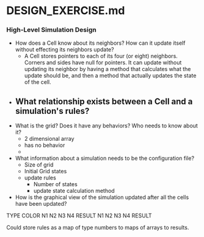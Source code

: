 # DESIGN_EXERCISE.md

### High-Level Simulation Design

- How does a Cell know about its neighbors? How can it update itself without effecting its neighbors update?
    - A Cell stores pointers to each of its four (or eight) neighbors. Corners and sides have null for pointers. It can update without updating its neighbor by having a method that calculates what the update should be, and then a method that actually updates the state of the cell.
- What relationship exists between a Cell and a simulation's rules?
    - 
- What is the grid? Does it have any behaviors? Who needs to know about it?
    - 2 dimensional array 
    - has no behavior
    - 
- What information about a simulation needs to be the configuration file?
    - Size of grid
    - Initial Grid states
    - update rules
        - Number of states
        - update state calculation method
- How is the graphical view of the simulation updated after all the cells have been updated?


TYPE
COLOR
N1 N2 N3 N4 RESULT
N1 N2 N3 N4 RESULT

Could store rules as a map of type numbers to maps of arrays to results.